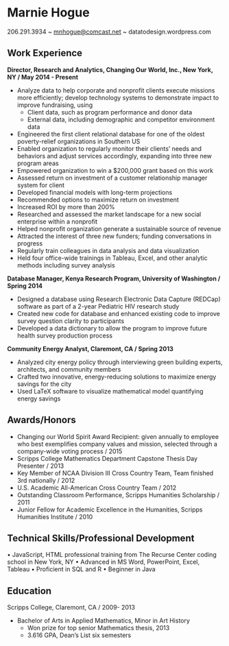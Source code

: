 Marnie Hogue
===============

206.291.3934 ~ mnhogue@comcast.net ~ datatodesign.wordpress.com

Work Experience
-------------------------
**Director, Research and Analytics, Changing Our World, Inc., New York, NY / May 2014 - Present**

* Analyze data to help corporate and nonprofit clients execute missions more efficiently; develop technology systems to demonstrate impact to improve fundraising, using 
  * Client data, such as program performance and donor data
  * External data, including demographic and competitor environment data
*	Engineered the first client relational database for one of the oldest poverty-relief organizations in Southern US
  *	Enabled organization to regularly monitor their clients’ needs and behaviors and adjust services accordingly, expanding into three new program areas
  *	Empowered organization to win a $200,000 grant based on this work 
*	Assessed return on investment of a customer relationship manager system for client
  *	Developed financial models with long-term projections
  *	Recommended options to maximize return on investment
  *	Increased ROI by more than 200%
*	Researched and assessed the market landscape for a new social enterprise within a nonprofit
  * Helped nonprofit organization generate a sustainable source of revenue
  * Attracted the interest of three new funders; funding conversations in progress
*	Regularly train colleagues in data analysis and data visualization
  *	Held four office-wide trainings in Tableau, Excel, and other analytic methods including survey analysis

**Database Manager, Kenya Research Program, University of Washington / Spring 2014**
  * Designed a database using Research Electronic Data Capture (REDCap) software as part of a 2-year
Pediatric HIV research study 
  * Created new code for database and enhanced existing code to improve survey question clarity to participants 
  * Developed a data dictionary to allow the program to improve future health survey production process

**Community Energy Analyst, Claremont, CA / Spring 2013**
  * Analyzed city energy policy through interviewing green building experts, architects, and community members 
  * Crafted two innovative, energy-reducing solutions to maximize energy savings for the city
  * Used LaTeX software to visualize mathematical model quantifying energy savings


Awards/Honors 
-------------------------
* Changing our World Spirit Award Recipient: given annually to employee who best exemplifies company 
values and mission, selected through a company-wide voting process / 2015
* Scripps College Mathematics Department Capstone Thesis Day Presenter / 2013
* Key Member of NCAA Division III Cross Country Team, Team finished 3rd nationally / 2012
* U.S. Academic All-American Cross Country Team / 2012
* Outstanding Classroom Performance, Scripps Humanities Scholarship / 2011
* Junior Fellow for Academic Excellence in the Humanities, Scripps Humanities Institute / 2010


Technical Skills/Professional Development
-----------------

•	JavaScript, HTML professional training from The Recurse Center coding school in New York, NY 
•	Advanced in MS Word, PowerPoint, Excel, Tableau
•	Proficient in SQL and R
•	Beginner in Java

Education
----------------------------
Scripps College, Claremont, CA / 2009- 2013
* Bachelor of Arts in Applied Mathematics, Minor in Art History 
  * Won prize for top senior Mathematics thesis, 2013
  *	3.616 GPA, Dean’s List six semesters

